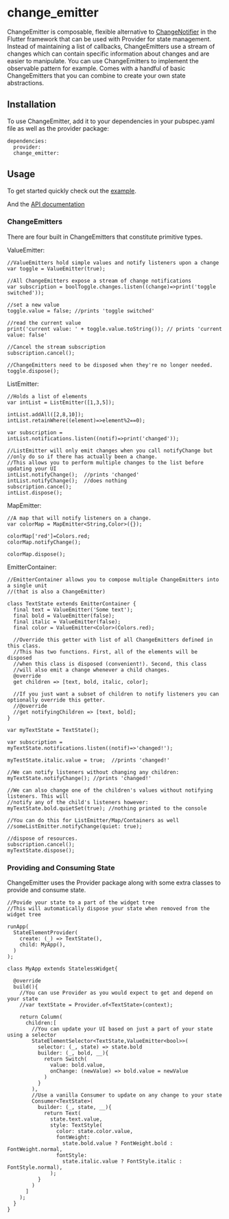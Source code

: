 # change_emitter
 
ChangeEmitter is composable, flexible alternative to [ChangeNotifier](https://api.flutter.dev/flutter/foundation/ChangeNotifier-class.html) in the Flutter framework that can be used with Provider for state management. Instead of maintaining a list of callbacks, ChangeEmitters use a stream of changes which can contain specific information about changes and are easier to manipulate. You can use ChangeEmitters to implement the observable pattern for example. Comes with a handful of basic ChangeEmitters that you can combine to create your own state abstractions.

## Installation  
To use ChangeEmitter, add it to your dependencies in your pubspec.yaml file as well as the provider package: 
```
dependencies:
  provider:
  change_emitter:
``` 


## Usage 
To get started quickly check out the [example](https://github.com/jonaird/change_emitter/tree/master/example/lib). 
 
And the [API documentation](https://pub.dev/documentation/change_emitter/latest/upstate/upstate-library.html)

### ChangeEmitters
  
There are four built in ChangeEmitters that constitute primitive types.

ValueEmitter:  
```
//ValueEmitters hold simple values and notify listeners upon a change
var toggle = ValueEmitter(true);

//All ChangeEmitters expose a stream of change notifications
var subscription = boolToggle.changes.listen((change)=>print('toggle switched'));

//set a new value
toggle.value = false; //prints 'toggle switched'

//read the current value
print('current value: ' + toggle.value.toString()); // prints 'current value: false'

//Cancel the stream subscription
subscription.cancel();

//ChangeEmitters need to be disposed when they're no longer needed.
toggle.dispose(); 
```
  
ListEmitter:  
```
//Holds a list of elements  
var intList = ListEmitter([1,3,5]);  

intList.addAll([2,8,10]);
intList.retainWhere((element)=>element%2==0);  
  
var subscription = intList.notifications.listen((notif)=>print('changed'));

//ListEmitter will only emit changes when you call notifyChange but
//only do so if there has actually been a change.
//This allows you to perform multiple changes to the list before updating your UI
intList.notifyChange();  //prints 'changed'
intList.notifyChange();  //does nothing
subscription.cance();
intList.dispose();  
```  
  
MapEmitter:  
```
//A map that will notify listeners on a change.
var colorMap = MapEmitter<String,Color>({});  

colorMap['red']=Colors.red;  
colorMap.notifyChange();  
  
colorMap.dispose();
```  
  
EmitterContainer:  
```
//EmitterContainer allows you to compose multiple ChangeEmitters into a single unit
//(that is also a ChangeEmitter) 

class TextState extends EmitterContainer {
  final text = ValueEmitter('Some text');  
  final bold = ValueEmitter(false);  
  final italic = ValueEmitter(false);  
  final color = ValueEmitter<Color>(Colors.red);  
    
  //Override this getter with list of all ChangeEmitters defined in this class.  
  //This has two functions. First, all of the elements will be disposed  
  //when this class is disposed (convenient!). Second, this class 
  //will also emit a change whenever a child changes.  
  @override  
  get children => [text, bold, italic, color];  
  
  //If you just want a subset of children to notify listeners you can optionally override this getter.   
  //@override  
  //get notifyingChildren => [text, bold];  
}  
  
var myTextState = TextState();  
  
var subscription = myTextState.notifications.listen((notif)=>'changed!');  
  
myTestState.italic.value = true;  //prints 'changed!'
  
//We can notify listeners without changing any children:  
myTextState.notifyChange(); //prints 'changed!' 
  
//We can also change one of the children's values without notifying listeners. This will 
//notify any of the child's listeners however:  
myTextState.bold.quietSet(true); //nothing printed to the console  
  
//You can do this for ListEmitter/Map/Containers as well
//someListEmitter.notifyChange(quiet: true);
  
//dispose of resources. 
subscription.cancel();
myTextState.dispose();
```  
  
### Providing and Consuming State  
ChangeEmitter uses the Provider package along with some extra classes to provide and consume state.  
  
```
//Povide your state to a part of the widget tree
//This will automatically dispose your state when removed from the widget tree

runApp(  
  StateElementProvider(  
    create: (_) => TextState(),  
    child: MyApp(),  
  )  
);  
  
class MyApp extends StatelessWidget{

  @override
  build(){
    //You can use Provider as you would expect to get and depend on your state
    //var textState = Provider.of<TextState>(context);

    return Column(
      children:[
        //You can update your UI based on just a part of your state using a selector  
        StateElementSelector<TextState,ValueEmitter<bool>>(  
          selector: (_, state) => state.bold  
          builder: (_, bold, __){  
            return Switch(  
              value: bold.value,  
              onChange: (newValue) => bold.value = newValue  
            )  
          }  
        ),  
        //Use a vanilla Consumer to update on any change to your state  
        Consumer<TextState>(  
          builder: (_, state, __){  
            return Text(  
              state.text.value,  
              style: TextStyle(  
                color: state.color.value,
                fontWeight:  
                  state.bold.value ? FontWeight.bold : FontWeight.normal,  
                fontStyle:  
                  state.italic.value ? FontStyle.italic : FontStyle.normal),  
              );  
          }  
        )  
      ]  
    );  
  }  
}  
```




